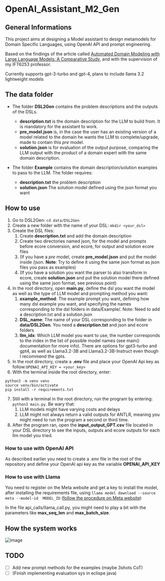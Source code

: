 # OpenAI_Assistant_M2_Gen

## General Informations
This project aims at designing a Model assistant to design metamodels for Domain Specific Languages, using OpenAI API and prompt engineering.

Based on the findings of the article called [Automated Domain Modeling with Large Language Models: A Comparative Study](https://ieeexplore.ieee.org/stamp/stamp.jsp?arnumber=10344012), and with the supervision of my IFT6253 professor.

Currently supports gpt-3-turbo and gpt-4, plans to include llama 3.2 lightweight models

## The data folder
- The folder **DSL2Gen** contains the problem descriptions and the outputs of the DSLs. 
    - **description.txt** is the domain description for the LLM to build from. It is mandatory for the assistant to work.
    - **pre_model.json** is, in the case the user has an existing version of a model related to the domain he wants the LLM to complete/upgrade, made to contain this *pre* model.
    - **solution.json** is for evaluation of the output purpose, comparing the LLM output with the product of a domain expert with the same domain description.

- The folder **Example** contains the domain description/solution examples to pass to the LLM. The folder requires:
    - **description.txt** the problem description
    - **solution.json** The solution model defined using the json format you want

## How to use
1. Go to DSL2Gen: `cd data/DSL2Gen`
2. Create a new folder with the name of your DSL: `mkdir <your_dsl>`
3. Create the DSL files:
    1. Create **description.txt** and add the domain description
    2. Create two directories named json, for the model and prompts before ecore conversion, and ecore, for output and solution ecore files
    2. (If you have a *pre* model, create **pre_model.json** and put the model inside /json. **Note**: Try to define it using the same json format as json files you pass as examples)
    3. (If you have a solution you want the parser to also transform in ecore, create **solution.json** and put the solution model there defined using the same json format, see previous point)
4. In the root directory, open **main.py**, define the dsl you want the model as well as the type of LLM model and prompting method you want:
    1. **example_method**: The example prompt you want, defining how many dsl example you want, and specifying the names corresponding to the dsl folders in data/Example/. Note: Need to add a description.txt and a solution.json
    2. **DSL_name**: The name of your DSL corresponding to the folder in **data/DSL2Gen**. You need a **description.txt** and json and ecore folders
    3. **llm_idx**: Which LLM model you want to use, the number corresponds to the index in the list of possible model names (see main() documentation for more info). There are options for gpt3-turbo and gpt4, as well as Llama3.2-3B and Llama3.2-3B-Instruct even though I recommend the gpts.
5. In the root directory, create a **.env** file and place your OpenAI Api key as follow:`OPENAI_API_KEY = <your_key>`
6. With the terminal inside the root directory, enter:
```
python3 -m venv venv
source venv/bin/activate
pip install -r requirements.txt
```
7. Still with a terminal in the root directory, run the program by entering: `python3 main.py`. Be wary that:
    1. LLM models might have varying costs and delays
    2. LLM might not always return a valid outputs for ANTLR, meaning you might need to run the program a second or third time.
7. After the program ran, open the **input_output_GPT.csv** file located in your DSL directory to see the inputs, outputs and ecore outputs for each llm model you tried.

### How to use with OpenAI API
As described earlier you need to create a .env file in the root of the repository and define your OpenAI api key as the variable **OPENAI_API_KEY**

### How to use with Llama
You need to register on the Meta website and get a key to install the model, after installing the requirements file, using `llama model download --source meta --model-id  MODEL_ID` ([follow the procedure on Meta website](https://www.llama.com/))

In the file api_calls/llama_call.py, you might need to play a bit with the parameters like **max_seq_len** and **max_batch_size**.

## How the system works
![image](https://github.com/user-attachments/assets/96a1c801-681f-4d0c-a0a1-048b7f87f3e8)

## TODO
- [ ] Add new prompt methods for the examples (maybe 3shots CoT)
- [ ] (Finish implementing evaluation sys in eclispe java)
